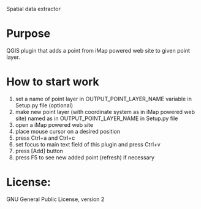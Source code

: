 Spatial data extractor

# Purpose
QGIS plugin that adds a point from iMap powered web site to given point layer.

# How to start work
1) set a name of point layer in OUTPUT_POINT_LAYER_NAME variable in Setup.py file (optional)
2) make new point layer (with coordinate system as in iMap powered web site) named as in OUTPUT_POINT_LAYER_NAME in Setup.py file
3) open a iMap powered web site
4) place mouse cursor on a desired position
5) press Ctrl+a and Ctrl+c
6) set focus to main text field of this plugin and press Ctrl+v
7) press [Add] button
8) press F5 to see new added point (refresh) if necessary
 
# License:
GNU General Public License, version 2
